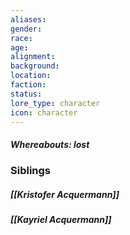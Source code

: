```yaml
---
aliases: 
gender: 
race: 
age: 
alignment: 
background: 
location: 
faction: 
status: 
lore_type: character
icon: character
---
```

##### Whereabouts: lost
### Siblings
##### [[Kristofer Acquermann]]
##### [[Kayriel Acquermann]]